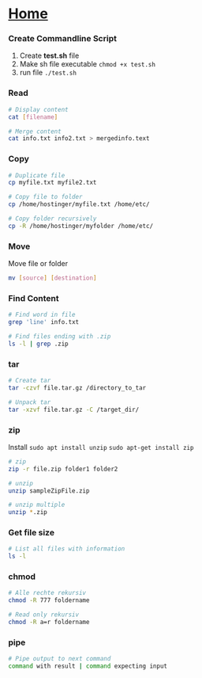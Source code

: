 # [Home](../README.md)

### Create Commandline Script
1. Create **test.sh** file
2. Make sh file executable `chmod +x test.sh`
3. run file `./test.sh`

### Read
```sh
# Display content 
cat [filename]

# Merge content 
cat info.txt info2.txt > mergedinfo.text
```

### Copy
```sh
# Duplicate file
cp myfile.txt myfile2.txt

# Copy file to folder
cp /home/hostinger/myfile.txt /home/etc/

# Copy folder recursively 
cp -R /home/hostinger/myfolder /home/etc/
``` 

### Move
Move file or folder 
```sh
mv [source] [destination]
```

### Find Content
```sh
# Find word in file
grep 'line' info.txt

# Find files ending with .zip
ls -l | grep .zip
```

### tar
```sh
# Create tar
tar -czvf file.tar.gz /directory_to_tar

# Unpack tar 
tar -xzvf file.tar.gz -C /target_dir/
```

### zip
Install `sudo apt install unzip` `sudo apt-get install zip`
```sh
# zip 
zip -r file.zip folder1 folder2

# unzip 
unzip sampleZipFile.zip

# unzip multiple 
unzip *.zip
```

### Get file size
```sh
# List all files with information
ls -l
```

### chmod
```sh
# Alle rechte rekursiv 
chmod -R 777 foldername

# Read only rekursiv
chmod -R a=r foldername
```

### pipe
```sh
# Pipe output to next command 
command with result | command expecting input
```